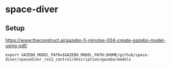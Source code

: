 # space-diver

## Setup

<https://www.theconstruct.ai/gazebo-5-minutes-004-create-gazebo-model-using-sdf/>

```./bashrc
export GAZEBO_MODEL_PATH=$GAZEBO_MODEL_PATH:$HOME/github/space-diver/spacediver_ros2_control/description/gazebo/models
```
